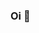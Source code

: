 ### Oi 💅 

<!--
**ojplc/ojplc** is a ✨ _special_ ✨ repository because its `README.md` (this file) appears on your GitHub profile.

Here are some ideas to get you started:

- 🔭 I’m currently studying to enter a university ✨ 
- 🌱 I’m currently learning Norsk and Deutsch
- 😄 Pronouns: he/him
- ⚡ Fun fact: homossexual
-->
